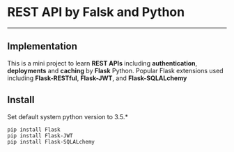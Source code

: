 # REST API by Falsk and Python
---

## Implementation
This is a mini project to learn __REST APIs__ including __authentication__, __deployments__ and __caching__ by __Flask__ Python. Popular Flask extensions used including __Flask-RESTful__, __Flask-JWT__, and __Flask-SQLALchemy__

## Install
Set default system python version to 3.5.*
```
pip install Flask
pip install Flask-JWT
pip install Flask-SQLALchemy
```
